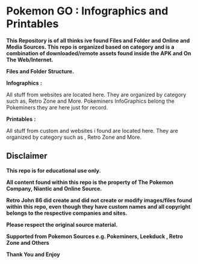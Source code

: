 # __**Pokemon GO**__ __**:**__ __**Infographics and Printables**__

**This Repository is of all thinks ive found Files and Folder and Online and Media Sources. This repo is organized based on category and is a combination of downloaded/remote assets found inside the APK and On The Web/Internet.**


__**Files and Folder Structure.**__

**Infographics** **:** 

All stuff from websites are located here. They are organized by category such as, Retro Zone and More. Pokeminers InfoGraphics belong the Pokeminers they are here just for record.

**Printables** **:** 

All stuff from custom and websites i found are located here. They are organized by category such as , Retro Zone and More.


## __**Disclaimer**__

**This repo is for educational use only.**

**All content found within this repo is the property of The Pokemon Company, Niantic and Online Source.**

**Retro John 86 did create and did not create or modify images/files found within this repo, even though they have custom names and all copyright belongs to the respective companies and sites.**

**Please respect the original source material.**

**Supported from Pokemon Sources e.g. Pokeminers, Leekduck
, Retro Zone and Others**


__**Thank You and Enjoy**__